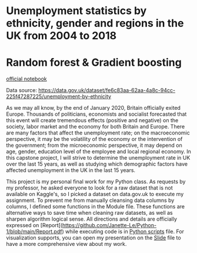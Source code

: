 # Unemployment statistics by ethnicity, gender and regions in the UK from 2004 to 2018
# Random forest & Gradient boosting
[official notebook](https://nbviewer.jupyter.org/github/Janette-Le/Python1/blob/main/ABC.ipynb)

Data source: https://data.gov.uk/dataset/fe6c83aa-62aa-4a8c-94cc-225f47287225/unemployment-by-ethnicity

As we may all know, by the end of January 2020, Britain officially exited Europe. Thousands of politicians, economists and socialist forecasted that this event will create tremendous effects (positive and negative) on the society, labor market and the economy for both Britain and Europe.
There are many factors that affect the unemployment rate; on the macroeconomic perspective, it may be the volatility of the economy or the intervention of the government; from the microeconomic perspective, it may depend on age, gender, education level of the employee and local regional economy. In this capstone project, I will strive to determine the unemployment rate in UK over the last 15 years, as well as studying which  demographic factors have affected unemployment in the UK in the last 15 years.

This project is my personal final work for my Python class. As requests by my professor, he asked everyone to look for a raw dataset that is not available on Kaggle's, so I picked a dataset on data.gov.uk to execute my assignment. To prevent me from manually cleansing data columns by columns, I defined some functions in the Module file. These functions are alternative ways to save time when cleaning raw datasets, as well as sharpen algorithm logical sense. All directions and details are officially expressed on [Report[(https://github.com/Janette-Le/Python-1/blob/main/Report.pdf) while executing code is in [Python scripts](https://github.com/Janette-Le/Python-1/blob/main/HoangUyen_Le_CapstoneProject.ipynb) file. For visualization supports, you can open my presentation on the [Slide](https://github.com/Janette-Le/Python-1/blob/main/Slide.pptx) file to have a more comprehensive view about my work.
